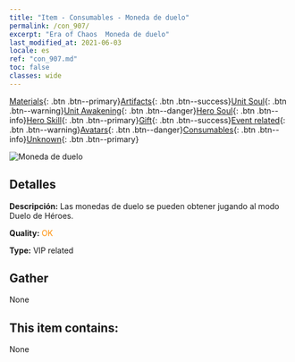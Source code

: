 ```yaml
---
title: "Item - Consumables - Moneda de duelo"
permalink: /con_907/
excerpt: "Era of Chaos  Moneda de duelo"
last_modified_at: 2021-06-03
locale: es
ref: "con_907.md"
toc: false
classes: wide
---
```

 [Materials](/ItemsES/){: .btn .btn--primary}[Artifacts](/ItemsES/Artifacts/){: .btn .btn--success}[Unit Soul](/ItemsES/UnitSoul/){: .btn .btn--warning}[Unit Awakening](/ItemsES/UnitAwakening/){: .btn .btn--danger}[Hero Soul](/ItemsES/HeroSoul/){: .btn .btn--info}[Hero Skill](/ItemsES/HeroSkill/){: .btn .btn--primary}[Gift](/ItemsES/Gift/){: .btn .btn--success}[Event related](/ItemsES/Events/){: .btn .btn--warning}[Avatars](/ItemsES/Avatars/){: .btn .btn--danger}[Consumables](/ItemsES/Consumables/){: .btn .btn--info}[Unknown](/ItemsES/Unknown/){: .btn .btn--primary}

 ![Moneda de duelo](/images/t/i_117.png)

## Detalles
 **Descripción:** Las monedas de duelo se pueden obtener jugando al modo Duelo de Héroes.

 **Quality:** <span style="color: #FF8C00">OK</span>

 **Type:** VIP related

## Gather

  None

## This item contains:

  None

